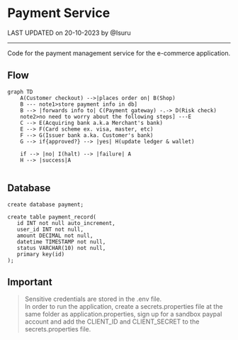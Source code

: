 # Payment Service

LAST UPDATED on 20-10-2023 by @Isuru

---

Code for the payment management service for the e-commerce application.

## Flow
```mermaid
graph TD
    A(Customer checkout) -->|places order on| B(Shop)
    B --- note1>store payment info in db]
    B --> |forwards info to| C(Payment gateway) -.-> D(Risk check)
    note2>no need to worry about the following steps] ---E
    C --> E(Acquiring bank a.k.a Merchant's bank)
    E --> F(Card scheme ex. visa, master, etc)
    F --> G(Issuer bank a.ka. Customer's bank)
    G --> if{approved?} --> |yes| H(update ledger & wallet)
    
    if --> |no| I(halt) --> |failure| A
    H --> |success|A
    
```

## Database
```mysql
create database payment;

create table payment_record(
   id INT not null auto_increment,
   user_id INT not null,
   amount DECIMAL not null,
   datetime TIMESTAMP not null,
   status VARCHAR(10) not null,
   primary key(id)
);

```

## Important
>  Sensitive credentials are stored in the .env file. 
> <br>
> In order to run the application, create a secrets.properties file at the same folder as application.properties, sign up for a sandbox paypal account
> and add the CLIENT_ID and CLIENT_SECRET to the secrets.properties file.